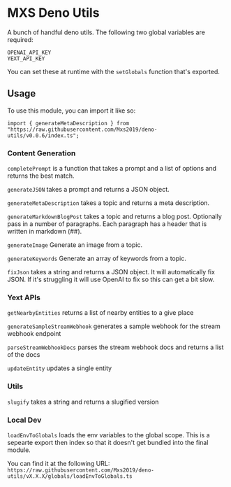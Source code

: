 # MXS Deno Utils

A bunch of handful deno utils. The following two global variables are required:

```
OPENAI_API_KEY
YEXT_API_KEY
```

You can set these at runtime with the `setGlobals` function that's exported.

## Usage

To use this module, you can import it like so:

```
import { generateMetaDescription } from "https://raw.githubusercontent.com/Mxs2019/deno-utils/v0.0.6/index.ts";
```

### Content Generation

`completePrompt` is a function that takes a prompt and a list of options and returns the best match.

`generateJSON` takes a prompt and returns a JSON object.

`generateMetaDescription` takes a topic and returns a meta description.

`generateMarkdownBlogPost` takes a topic and returns a blog post. Optionally pass in a number of paragraphs. Each paragraph has a header that is written in markdown (##).

`generateImage` Generate an image from a topic.

`generateKeywords` Generate an array of keywords from a topic.

`fixJson` takes a string and returns a JSON object. It will automatically fix JSON. If it's struggling it will use OpenAI to fix so this can get a bit slow.

### Yext APIs

`getNearbyEntities` returns a list of nearby entities to a give place

`generateSampleStreamWebhook` generates a sample webhook for the stream webhook endpoint

`parseStreamWebhookDocs` parses the stream webhook docs and returns a list of the docs

`updateEntity` updates a single entity

### Utils

`slugify` takes a string and returns a slugified version

### Local Dev

`loadEnvToGlobals` loads the env variables to the global scope. This is a sepearte export then index so that it doesn't get bundled into the final module.

You can find it at the following URL:
`https://raw.githubusercontent.com/Mxs2019/deno-utils/vX.X.X/globals/loadEnvToGlobals.ts`
